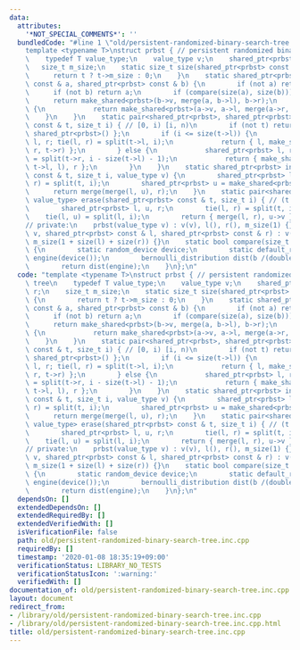 ```yaml
---
data:
  attributes:
    '*NOT_SPECIAL_COMMENTS*': ''
  bundledCode: "#line 1 \"old/persistent-randomized-binary-search-tree.inc.cpp\"\n\
    template <typename T>\nstruct prbst { // persistent randomized binary search tree\n\
    \    typedef T value_type;\n    value_type v;\n    shared_ptr<prbst> l, r;\n \
    \   size_t m_size;\n    static size_t size(shared_ptr<prbst> const & t) {\n  \
    \      return t ? t->m_size : 0;\n    }\n    static shared_ptr<prbst> merge(shared_ptr<prbst>\
    \ const & a, shared_ptr<prbst> const & b) {\n        if (not a) return b;\n  \
    \      if (not b) return a;\n        if (compare(size(a), size(b))) {\n      \
    \      return make_shared<prbst>(b->v, merge(a, b->l), b->r);\n        } else\
    \ {\n            return make_shared<prbst>(a->v, a->l, merge(a->r, b));\n    \
    \    }\n    }\n    static pair<shared_ptr<prbst>, shared_ptr<prbst> > split(shared_ptr<prbst>\
    \ const & t, size_t i) { // [0, i) [i, n)\n        if (not t) return { shared_ptr<prbst>(),\
    \ shared_ptr<prbst>() };\n        if (i <= size(t->l)) {\n            shared_ptr<prbst>\
    \ l, r; tie(l, r) = split(t->l, i);\n            return { l, make_shared<prbst>(t->v,\
    \ r, t->r) };\n        } else {\n            shared_ptr<prbst> l, r; tie(l, r)\
    \ = split(t->r, i - size(t->l) - 1);\n            return { make_shared<prbst>(t->v,\
    \ t->l, l), r };\n        }\n    }\n    static shared_ptr<prbst> insert(shared_ptr<prbst>\
    \ const & t, size_t i, value_type v) {\n        shared_ptr<prbst> l, r; tie(l,\
    \ r) = split(t, i);\n        shared_ptr<prbst> u = make_shared<prbst>(v);\n  \
    \      return merge(merge(l, u), r);\n    }\n    static pair<shared_ptr<prbst>,\
    \ value_type> erase(shared_ptr<prbst> const & t, size_t i) { // (t \\ t_i, t_i)\n\
    \        shared_ptr<prbst> l, u, r;\n        tie(l, r) = split(t, i+1);\n    \
    \    tie(l, u) = split(l, i);\n        return { merge(l, r), u->v };\n    }\n\
    // private:\n    prbst(value_type v) : v(v), l(), r(), m_size(1) {}\n    prbst(value_type\
    \ v, shared_ptr<prbst> const & l, shared_ptr<prbst> const & r) : v(v), l(l), r(r),\
    \ m_size(1 + size(l) + size(r)) {}\n    static bool compare(size_t a, size_t b)\
    \ {\n        static random_device device;\n        static default_random_engine\
    \ engine(device());\n        bernoulli_distribution dist(b /(double) (a + b));\n\
    \        return dist(engine);\n    }\n};\n"
  code: "template <typename T>\nstruct prbst { // persistent randomized binary search\
    \ tree\n    typedef T value_type;\n    value_type v;\n    shared_ptr<prbst> l,\
    \ r;\n    size_t m_size;\n    static size_t size(shared_ptr<prbst> const & t)\
    \ {\n        return t ? t->m_size : 0;\n    }\n    static shared_ptr<prbst> merge(shared_ptr<prbst>\
    \ const & a, shared_ptr<prbst> const & b) {\n        if (not a) return b;\n  \
    \      if (not b) return a;\n        if (compare(size(a), size(b))) {\n      \
    \      return make_shared<prbst>(b->v, merge(a, b->l), b->r);\n        } else\
    \ {\n            return make_shared<prbst>(a->v, a->l, merge(a->r, b));\n    \
    \    }\n    }\n    static pair<shared_ptr<prbst>, shared_ptr<prbst> > split(shared_ptr<prbst>\
    \ const & t, size_t i) { // [0, i) [i, n)\n        if (not t) return { shared_ptr<prbst>(),\
    \ shared_ptr<prbst>() };\n        if (i <= size(t->l)) {\n            shared_ptr<prbst>\
    \ l, r; tie(l, r) = split(t->l, i);\n            return { l, make_shared<prbst>(t->v,\
    \ r, t->r) };\n        } else {\n            shared_ptr<prbst> l, r; tie(l, r)\
    \ = split(t->r, i - size(t->l) - 1);\n            return { make_shared<prbst>(t->v,\
    \ t->l, l), r };\n        }\n    }\n    static shared_ptr<prbst> insert(shared_ptr<prbst>\
    \ const & t, size_t i, value_type v) {\n        shared_ptr<prbst> l, r; tie(l,\
    \ r) = split(t, i);\n        shared_ptr<prbst> u = make_shared<prbst>(v);\n  \
    \      return merge(merge(l, u), r);\n    }\n    static pair<shared_ptr<prbst>,\
    \ value_type> erase(shared_ptr<prbst> const & t, size_t i) { // (t \\ t_i, t_i)\n\
    \        shared_ptr<prbst> l, u, r;\n        tie(l, r) = split(t, i+1);\n    \
    \    tie(l, u) = split(l, i);\n        return { merge(l, r), u->v };\n    }\n\
    // private:\n    prbst(value_type v) : v(v), l(), r(), m_size(1) {}\n    prbst(value_type\
    \ v, shared_ptr<prbst> const & l, shared_ptr<prbst> const & r) : v(v), l(l), r(r),\
    \ m_size(1 + size(l) + size(r)) {}\n    static bool compare(size_t a, size_t b)\
    \ {\n        static random_device device;\n        static default_random_engine\
    \ engine(device());\n        bernoulli_distribution dist(b /(double) (a + b));\n\
    \        return dist(engine);\n    }\n};\n"
  dependsOn: []
  extendedDependsOn: []
  extendedRequiredBy: []
  extendedVerifiedWith: []
  isVerificationFile: false
  path: old/persistent-randomized-binary-search-tree.inc.cpp
  requiredBy: []
  timestamp: '2020-01-08 18:35:19+09:00'
  verificationStatus: LIBRARY_NO_TESTS
  verificationStatusIcon: ':warning:'
  verifiedWith: []
documentation_of: old/persistent-randomized-binary-search-tree.inc.cpp
layout: document
redirect_from:
- /library/old/persistent-randomized-binary-search-tree.inc.cpp
- /library/old/persistent-randomized-binary-search-tree.inc.cpp.html
title: old/persistent-randomized-binary-search-tree.inc.cpp
---
```

